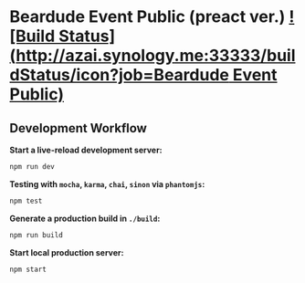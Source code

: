 # Beardude Event Public (preact ver.) [![Build Status](http://azai.synology.me:33333/buildStatus/icon?job=Beardude Event Public)](http://azai.synology.me:33333/job/Beardude%20Event%20Public/)


## Development Workflow

**Start a live-reload development server:**

```sh
npm run dev
```

**Testing with `mocha`, `karma`, `chai`, `sinon` via `phantomjs`:**

```sh
npm test
```

**Generate a production build in `./build`:**

```sh
npm run build
```

**Start local production server:**

```sh
npm start
```


[Preact]: https://github.com/developit/preact
[preact-compat]: https://github.com/developit/preact-compat
